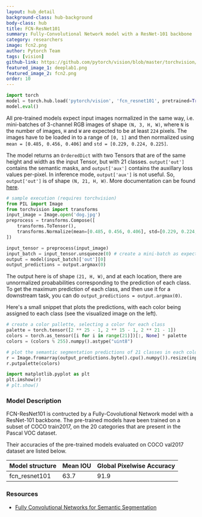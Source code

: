 ```yaml
---
layout: hub_detail
background-class: hub-background
body-class: hub
title: FCN-ResNet101
summary: Fully-Convolutional Network model with a ResNet-101 backbone
category: researchers
image: fcn2.png
author: Pytorch Team
tags: [vision]
github-link: https://github.com/pytorch/vision/blob/master/torchvision/models/segmentation/fcn.py
featured_image_1: deeplab1.png
featured_image_2: fcn2.png
order: 10
---
```


```python
import torch
model = torch.hub.load('pytorch/vision', 'fcn_resnet101', pretrained=True)
model.eval()
```

All pre-trained models expect input images normalized in the same way,
i.e. mini-batches of 3-channel RGB images of shape `(N, 3, H, W)`, where `N` is the number of images, `H` and `W` are expected to be at least `224` pixels.
The images have to be loaded in to a range of `[0, 1]` and then normalized using `mean = [0.485, 0.456, 0.406]`
and `std = [0.229, 0.224, 0.225]`.

The model returns an `OrderedDict` with two Tensors that are of the same height and width as the input Tensor, but with 21 classes.
`output['out']` contains the semantic masks, and `output['aux']` contains the auxillary loss values per-pixel. In inference mode, `output['aux']` is not useful.
So, `output['out']` is of shape `(N, 21, H, W)`. More documentation can be found [here](https://pytorch.org/docs/stable/torchvision/models.html#object-detection-instance-segmentation-and-person-keypoint-detection).


```python
# sample execution (requires torchvision)
from PIL import Image
from torchvision import transforms
input_image = Image.open('dog.jpg')
preprocess = transforms.Compose([
    transforms.ToTensor(),
    transforms.Normalize(mean=[0.485, 0.456, 0.406], std=[0.229, 0.224, 0.225]),
])

input_tensor = preprocess(input_image)
input_batch = input_tensor.unsqueeze(0) # create a mini-batch as expected by the model
output = model(input_batch)['out'][0]
output_predictions = output.argmax(0)
```

The output here is of shape `(21, H, W)`, and at each location, there are unnormalized proababilities corresponding to the prediction of each class.
To get the maximum prediction of each class, and then use it for a downstream task, you can do `output_predictions = output.argmax(0)`.

Here's a small snippet that plots the predictions, with each color being assigned to each class (see the visualized image on the left).

```python
# create a color pallette, selecting a color for each class
palette = torch.tensor([2 ** 25 - 1, 2 ** 15 - 1, 2 ** 21 - 1])
colors = torch.as_tensor([i for i in range(21)])[:, None] * palette
colors = (colors % 255).numpy().astype("uint8")

# plot the semantic segmentation predictions of 21 classes in each color
r = Image.fromarray(output_predictions.byte().cpu().numpy()).resize(input_image.size)
r.putpalette(colors)

import matplotlib.pyplot as plt
plt.imshow(r)
# plt.show()
```

### Model Description

FCN-ResNet101 is contructed by a Fully-Covolutional Network model with a ResNet-101 backbone.
The pre-trained models have been trained on a subset of COCO train2017, on the 20 categories that are present in the Pascal VOC dataset.

Their accuracies of the pre-trained models evaluated on COCO val2017 dataset are listed below.

| Model structure |   Mean IOU  | Global Pixelwise Accuracy |
| --------------- | ----------- | --------------------------|
|  fcn_resnet101  |   63.7      |   91.9                    |

### Resources

 - [Fully Convolutional Networks for Semantic Segmentation](https://arxiv.org/abs/1605.06211)
